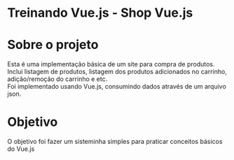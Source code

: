 # Treinando Vue.js - Shop Vue.js

# Sobre o projeto
Esta é uma implementação básica de um site para compra de produtos. 
Inclui listagem de produtos, listagem dos produtos adicionados no carrinho, adição/remoção do carrinho e etc.  
Foi implementado usando Vue.js, consumindo dados através de um arquivo json.

# Objetivo
O objetivo foi fazer um sisteminha simples para praticar conceitos básicos do Vue.js
